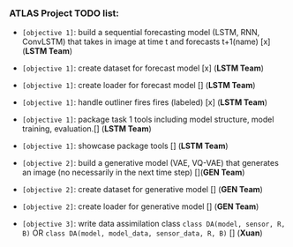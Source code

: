 ### ATLAS Project TODO list:

* `[objective 1]`: build a sequential forecasting model (LSTM, RNN, ConvLSTM) that takes in image at time t and forecasts t+1(name) [x] (**LSTM Team**)
* `[objective 1]`: create dataset for forecast model [x] (**LSTM Team**)
* `[objective 1]`: create loader for forecast model [] (**LSTM Team**) 
* `[objective 1]`: handle outliner fires fires (labeled) [x] (**LSTM Team**)
* `[objective 1]`: package task 1 tools including model structure, model training, evaluation.[] (**LSTM Team**)
* `[objective 1]`: showcase package tools [] (**LSTM Team**)




* `[objective 2]`: build a generative model (VAE, VQ-VAE) that generates an image (no necessarily in the next time step) [](**GEN Team**)
* `[objective 2]`: create dataset for generative model [] (**GEN Team**)
* `[objective 2]`: create loader for generative model [] (**GEN Team**)
* `[objective 3]`: write data assimilation class `class DA(model, sensor, R, B)` OR `class DA(model, model_data, sensor_data, R, B)` [] (**Xuan**) 
